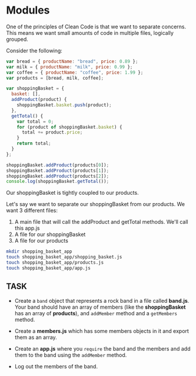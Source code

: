 # Modules

One of the principles of Clean Code is that we want to separate concerns. This means we want small amounts of code in multiple files, logically grouped.

Consider the following:

```js
var bread = { productName: "bread", price: 0.89 };
var milk = { productName: "milk", price: 0.99 };
var coffee = { productName: "coffee", price: 1.99 };
var products = [bread, milk, coffee];

var shoppingBasket = {
  basket: [],
  addProduct(product) {
    shoppingBasket.basket.push(product);
  },
  getTotal() {
    var total = 0;
    for (product of shoppingBasket.basket) {
      total += product.price;
    }
    return total;
  }
};

shoppingBasket.addProduct(products[0]);
shoppingBasket.addProduct(products[1]);
shoppingBasket.addProduct(products[2]);
console.log(shoppingBasket.getTotal());

```
Our shoppingBasket is tightly coupled to our products.

Let's say we want to separate our shoppingBasket from our products. We want 3 different files:

1. A main file that will call the addProduct and getTotal methods. We'll call this app.js
2. A file for our shoppingBasket
3. A file for our products

```sh
mkdir shopping_basket_app
touch shopping_basket_app/shopping_basket.js
touch shopping_basket_app/products.js
touch shopping_basket_app/app.js
```

## TASK

 - Create a ```band``` object that represents a rock band in a file called **band.js**. Your band should have an array of members (like the **shoppingBasket** has an array of **products**), and ```addMember``` method and a ```getMembers``` method.

 - Create a **members.js** which has some members objects in it and export them as an array.

 - Create an **app.js** where you ```require``` the band and the members and add them to the band using the ```addMember``` method.

 - Log out the members of the band.

